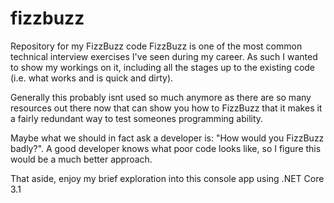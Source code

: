 # fizzbuzz
Repository for my FizzBuzz code
FizzBuzz is one of the most common technical interview exercises I've seen during my career. 
As such I wanted to show my workings on it, including all the stages up to the existing code (i.e. what works and is quick and dirty).

Generally this probably isnt used so much anymore as there are so many resources out there now that can show you how to FizzBuzz that it makes
it a fairly redundant way to test someones programming ability.

Maybe what we should in fact ask a developer is: "How would you FizzBuzz badly?". A good developer knows what poor code looks like, so I figure
this would be a much better approach.

That aside, enjoy my brief exploration into this console app using .NET Core 3.1
